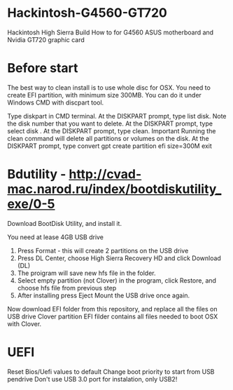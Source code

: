 # Hackintosh-G4560-GT720 
Hackintosh High Sierra Build How to for G4560 ASUS motherboard and Nvidia GT720 graphic card


# Before start
The best way to clean install is to use whole disc for OSX.
You need to create EFI partition, with minimum size 300MB. You can do it under Windows CMD with discpart tool. 

Type diskpart in CMD terminal.
At the DISKPART prompt, type list disk. Note the disk number that you want to delete.
At the DISKPART prompt, type select disk <disknumber>.
At the DISKPART prompt, type clean.
Important
Running the clean command will delete all partitions or volumes on the disk.
At the DISKPART prompt, type convert gpt
create partition efi size=300M
exit
  

  
# Bdutility - http://cvad-mac.narod.ru/index/bootdiskutility_exe/0-5
Download BootDisk Utility, and install it.

You need at lease 4GB USB drive
1. Press Format - this will create 2 partitions on the USB drive
2. Press DL Center, choose High Sierra Recovery HD and click Download (DL)
3. The proigram will save new hfs file in the folder.
4. Select empty partition (not Clover) in the program, click Restore, and choose hfs file from previous step
5. After installing press Eject
Mount the USB drive once again.

Now download EFI folder from this repository, and replace all the files on USB drive Clover partition
EFI filder contains all files needed to boot OSX with Clover. 

# UEFI 
Reset Bios/Uefi values to default
Change boot priority to start from USB pendrive
Don't use USB 3.0 port for instalation, only USB2!







